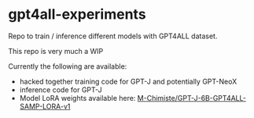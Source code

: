 # gpt4all-experiments
Repo to train / inference different models with GPT4ALL dataset.

This repo is very much a WIP

Currently the following are available:

* hacked together training code for GPT-J and potentially GPT-NeoX
* inference code for GPT-J
* Model LoRA weights available here: [M-Chimiste/GPT-J-6B-GPT4ALL-SAMP-LORA-v1](https://huggingface.co/M-Chimiste/GPT-J-6B-GPT4ALL-SAMP-LORA-v1)
